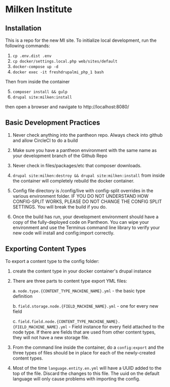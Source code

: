 # Milken Institute #

## Installation ##

This is a repo for the new MI site. To initialize local development, run the following commands:

1. ```cp .env.dist .env```
2. ```cp docker/settings.local.php web/sites/default```
3. ```docker-compose up -d```
4. ```docker exec -it freshdrupalmi_php_1 bash```

Then from inside the container

5. ```composer install && gulp```
6. ```drupal site:milken:install```

then open a browser and navigate to http://localhost:8080/

## Basic Development Practices ##

1. Never check anything into the pantheon repo. Always check into github and allow CircleCI to do a build

2. Make sure you have a pantheon environment with the same name as your development branch of the Github Repo

3. Never check in files/packages/etc that composer downloads.

4. ```drupal site:milken:destroy && drupal site:milken:install``` from inside the container will completely rebuild the docker container.

5. Config file directory is /config/live with config-split overrides in the various environment folder. IF YOU DO NOT UNDERSTAND HOW CONFIG-SPLIT WORKS, PLEASE DO NOT CHANGE THE CONFIG SPLIT SETTINGS. You will break the build if you do.

6. Once the build has run, your development environment should have a copy of the fully-deployed code on Pantheon. You can wipe your environment and use the Terminus command line library to verify your new code will install and config:import correctly.

## Exporting Content Types ##

To export a content type to the config folder:

1. create the content type in your docker container's drupal instance

2. There are three parts to content type export YML files:

    a. ```node.type.{CONTENT_TYPE_MACHINE_NAME}.yml``` - the basic type definition

    b. ```field.storage.node.{FIELD_MACHINE_NAME}.yml``` - one for every new field

    c. ```field.field.node.{CONTENT_TYPE_MACHINE_NAME}.{FIELD_MACHINE_NAME}.yml``` - Field instance for every field attached to the node type. If there are fields that are used from other content types, they will not have a new storage file.

3. From the command line inside the container, do a ```config:export``` and the three types of files should be in place for each of the newly-created content types.

4. Most of the time ```language.entity.en.yml``` will have a UUID added to the top of the file. Discard the changes to this file. The uuid on the default language will only cause problems with importing the config.

